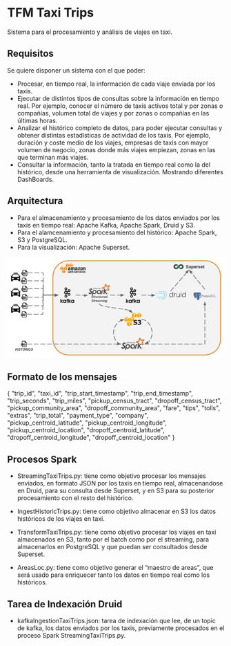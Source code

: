 # TFM Taxi Trips
Sistema para el procesamiento y análisis de viajes en taxi.

## Requisitos
Se quiere disponer un sistema con el que poder:
 
* Procesar, en tiempo real, la información de cada viaje enviada por los taxis.  
* Ejecutar de distintos tipos de consultas sobre la información en tiempo real. Por ejemplo, conocer el número de taxis activos total y por zonas o compañías, volumen total de viajes y  por zonas o compañías en las últimas horas.
* Analizar el histórico completo de datos, para poder ejecutar consultas y obtener distintas estadísticas de actividad de los taxis. Por ejemplo, duración y coste medio de los viajes, empresas de taxis con mayor volumen de negocio, zonas donde más viajes empiezan, zonas en las que terminan más viajes. 
* Consultar la información, tanto la tratada en tiempo real como la del histórico, desde una herramienta de visualización. Mostrando diferentes DashBoards.

## Arquitectura

* Para el almacenamiento y  procesamiento de los datos enviados por los taxis en tiempo real: Apache Kafka,  Apache Spark, Druid y S3.
* Para el alamcenamiento y procesamiento del histórico: Apache Spark, S3 y PostgreSQL.
* Para la visualización: Apache Superset.
 

![](https://github.com/albercn/tfm_taxitrips/blob/master/Arquitectura%20tfm_Taxitrips.jpg?raw=true)

## Formato de los mensajes
{
"trip_id",
"taxi_id",
"trip_start_timestamp",
"trip_end_timestamp",
"trip_seconds",
"trip_miles",
"pickup_census_tract",
"dropoff_census_tract",
"pickup_community_area",
"dropoff_community_area",
"fare",
"tips",
"tolls",
"extras",
"trip_total",
"payment_type",
"company",
"pickup_centroid_latitude",
"pickup_centroid_longitude",
"pickup_centroid_location",
"dropoff_centroid_latitude",
"dropoff_centroid_longitude",
"dropoff_centroid_location"
}

## Procesos Spark

* StreamingTaxiTrips.py: tiene como objetivo procesar los mensajes enviados, en formato JSON por los taxis en tiempo real, almacenandose en Druid, para su consulta desde Superset, y en S3 para su posterior procesamiento con el resto del histórico. 

* IngestHistoricTrips.py: tiene como objetivo almacenar en S3 los datos históricos de los viajes en taxi. 

* TransformTaxiTrips.py: tiene como objetivo procesar los viajes en taxi almacenados en S3, tanto por el batch como por el streaming, para almacenarlos en PostgreSQL y que puedan ser consultados desde Superset. 

* AreasLoc.py: tiene como objetivo generar el “maestro de areas”, que será usado para enriquecer tanto los datos en tiempo real como los históricos. 

## Tarea de Indexación Druid

* kafkaIngestionTaxiTrips.json: tarea de indexación que lee, de un topic de kafka, los datos enviados por los taxis, previamente procesados en el proceso Spark StreamingTaxiTrips.py.

